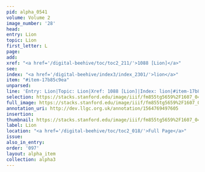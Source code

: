 ```yaml
---
pid: alpha_0541
volume: Volume 2
image_number: '28'
head: 
entry: Lion
topic: Lion
first_letter: L
page: 
add: 
xref: "<a href='/digital-beehive/toc/toc2_211/'>1088 [Lion]</a>"
see: 
index: "<a href='/digital-beehive/index3/index_2301/'>lion</a>"
item: "#item-17b85c9ea"
unparsed: 
line: 'Entry: Lion|Topic: Lion|Xref: 1088 [Lion]|Index: lion|#item-17b85c9ea'
selection: https://stacks.stanford.edu/image/iiif/fm855tg5659%2F1607_0495/743,3062,3005,422/full/0/default.jpg
full_image: https://stacks.stanford.edu/image/iiif/fm855tg5659%2F1607_0495/full/full/0/default.jpg
annotation_uri: http://dev.llgc.org.uk/annotation/1564769497605
insertion: 
thumbnail: https://stacks.stanford.edu/image/iiif/fm855tg5659%2F1607_0495/743,3062,600,180/250,/0/default.jpg
label: Lion
location: "<a href='/digital-beehive/toc/toc2_018/'>Full Page</a>"
issue: 
also_in_entry: 
order: '097'
layout: alpha_item
collection: alpha3
---
```

